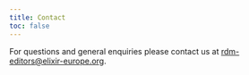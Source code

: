 ```yaml
---
title: Contact
toc: false
---
```


For questions and general enquiries please contact us at <rdm-editors@elixir-europe.org>.